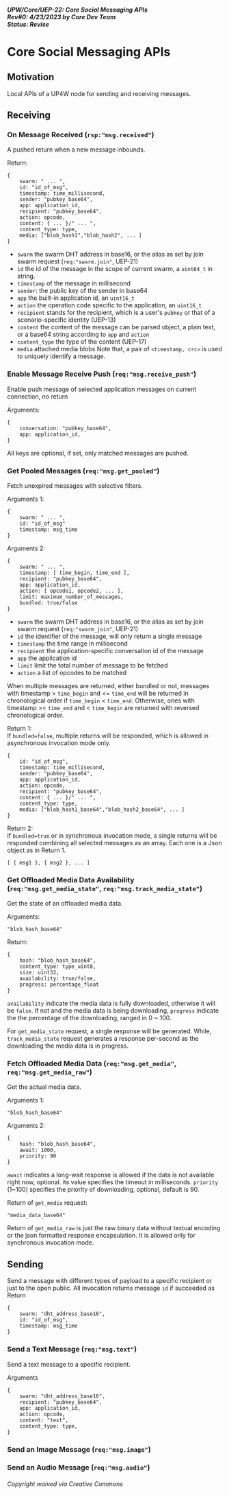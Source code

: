 ##### UPW/Core/UEP-22: Core Social Messaging APIs <br> Rev#0: 4/23/2023 by Core Dev Team <br> Status: Revise


# Core Social Messaging APIs

## Motivation
Local APIs of a UP4W node for sending and receiving messages.


## Receiving 

### On Message Received (`rsp:"msg.received"`)
A pushed return when a new message inbounds. 

Return:
```
{
    swarm: " ... ",
    id: "id_of_msg",
    timestamp: time_millisecond,
    sender: "pubkey_base64",
    app: application_id,
    recipient: "pubkey_base64",
    action: opcode,
    content: { ... }/" ... ",
    content_type: type,
    media: ["blob_hash1","blob_hash2", ... ]
}
```
* `swarm` the swarm DHT address in base16, or the alias as set by join swarm request (`req:"swarm.join"`, UEP-21)
* `id` the id of the message in the scope of current swarm, a `uint64_t` in string.
* `timestamp` of the message in millisecond
* `sender`: the public key of the sender in base64
* `app` the built-in application id, an `uint16_t` 
* `action` the operation code specific to the application, an `uint16_t`
* `recipient` stands for the recipient, which is a user's `pubkey` or that of a scenario-specific identity (UEP-13)
* `content` the content of the message can be parsed object, a plain text, or a base64 string according to `app` and `action`
* `content_type` the type of the content (UEP-17)
* `media` attached media blobs
Note that, a pair of `<timestamp, crc>` is used to uniquely identify a message.

### Enable Message Receive Push (`req:"msg.receive_push"`)
Enable push message of selected application messages on current connection, no return

Arguments:
```
{
    conversation: "pubkey_base64",
    app: application_id,
}
```
All keys are optional, if set, only matched messages are pushed.


### Get Pooled Messages (`req:"msg.get_pooled"`)
Fetch unexpired messages with selective filters.

Arguments 1:
```
{
    swarm: " ... ",
    id: "id_of_msg"
    timestamp: msg_time
}
```
Arguments 2:
```
{
    swarm: " ... ",
    timestamp: [ time_begin, time_end ],
    recipient: "pubkey_base64",
    app: application_id,
    action: [ opcode1, opcode2, ... ],
    limit: maximum_number_of_messages,
    bundled: true/false
}
```
* `swarm` the swarm DHT address in base16, or the alias as set by join swarm request (`req:"swarm_join"`, UEP-21)
* `id` the identifier of the message, will only return a single message
* `timestamp` the time range in millisecond
* `recipient` the application-specific conversation id of the message
* `app` the application id
* `limit` limit the total number of message to be fetched
* `action` a list of opcodes to be matched

When multiple messages are returned, either bundled or not, messages with timestamp > `time_begin` and <= `time_end` 
will be returned in chronological order if `time_begin` < `time_end`. 
Otherwise, ones with timestamp >= `time_end` and < `time_begin` are returned with reversed chronological order.

Return 1: <br> If `bundled=false`, multiple returns will be responded, which is allowed in asynchronous invocation mode only.
```
{
    id: "id_of_msg",
    timestamp: time_millisecond,
    sender: "pubkey_base64",
    app: application_id,
    action: opcode,
    recipient: "pubkey_base64",
    content: { ... }/" ... ",
    content_type: type,
    media: ["blob_hash1_base64","blob_hash2_base64", ... ]
}
```
Return 2: <br> If `bundled=true` or in synchronous invocation mode, 
a single returns will be responded combining all selected messages as an array. Each one is a Json object as in Return 1.
```
[ { msg1 }, { msg2 }, ... ]
```

### Get Offloaded Media Data Availability (`req:"msg.get_media_state"`, `req:"msg.track_media_state"`)
Get the state of an offloaded media data. 

Arguments:
```
"blob_hash_base64"
```

Return:
```
{
    hash: "blob_hash_base64",
    content_type: type_uint8,
    size: uint32,
    availability: true/false,
    progress: percentage_float
}
```
`availability` indicate the media data is fully downloaded, otherwise it will be `false`.
If not and the media data is being downloading,
`progress` indicate the the percentage of the downloading, ranged in 0 ~ 100.

For `get_media_state` request, a single response will be generated. While, `track_media_state` request
generates a response per-second as the downloading the media data is in progress.


### Fetch Offloaded Media Data (`req:"msg.get_media"`, `req:"msg.get_media_raw"`)
Get the actual media data.

Arguments 1:
```
"blob_hash_base64"
```
Arguments 2:
```
{
    hash: "blob_hash_base64",
    await: 1000,
    priority: 90
}
```
`await` indicates a long-wait response is allowed if the data is not available right now, optional. 
its value specifies the timeout in milliseconds.
`priority` (1~100) specifies the priority of downloading, optional, default is 90.

Return of `get_media` request:
```
"media_data_base64"
```
Return of `get_media_raw` is just the raw binary data without textual encoding or the json formatted
response encapsulation. It is allowed only for synchronous invocation mode.


## Sending
Send a message with different types of payload to a specific recipient or just to the open public.
All invocation returns message `id` if succeeded as
Return
```
{
    swarm: "dht_address_base16",
    id: "id_of_msg",
    timestamp: msg_time
}
```

### Send a Text Message (`req:"msg.text"`)
Send a text message to a specific recipient.

Arguments
```
{
    swarm: "dht_address_base16",
    recipient: "pubkey_base64",
    app: application_id,
    action: opcode,
    content: "text",
    content_type: type,
}
```


### Send an Image Message (`req:"msg.image"`)

### Send an Audio Message (`req:"msg.audio"`)



###### Copyright waived via Creative Commons